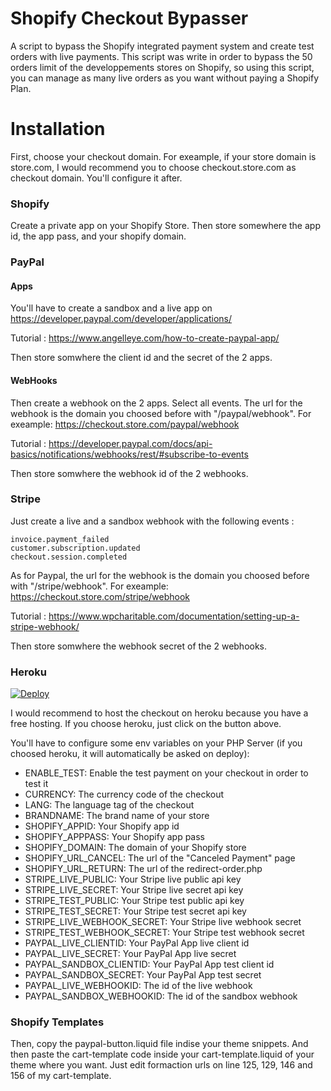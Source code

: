 # Shopify Checkout Bypasser #
A script to bypass the Shopify integrated payment system and create test orders with live payments.
This script was write in order to bypass the 50 orders limit of the developpements stores on Shopify, so using this script, you can manage as many live orders as you want without paying a Shopify Plan.

# Installation #
First, choose your checkout domain. For exeample, if your store domain is store.com, I would recommend you to choose checkout.store.com as checkout domain. You'll configure it after.
### Shopify ###
Create a private app on your Shopify Store. Then store somewhere the app id, the app pass, and your shopify domain.
### PayPal ###
#### Apps ####
You'll have to create a sandbox and a live app on https://developer.paypal.com/developer/applications/

Tutorial : https://www.angelleye.com/how-to-create-paypal-app/

Then store somwhere the client id and the secret of the 2 apps.
#### WebHooks ####
Then create a webhook on the 2 apps. Select all events. The url for the webhook is the domain you choosed before with "/paypal/webhook". For exeample: https://checkout.store.com/paypal/webhook

Tutorial : https://developer.paypal.com/docs/api-basics/notifications/webhooks/rest/#subscribe-to-events

Then store somwhere the webhook id of the 2 webhooks.
### Stripe ###
Just create a live and a sandbox webhook with the following events :
```
invoice.payment_failed
customer.subscription.updated
checkout.session.completed
```
As for Paypal, the url for the webhook is the domain you choosed before with "/stripe/webhook". For exeample: https://checkout.store.com/stripe/webhook

Tutorial : https://www.wpcharitable.com/documentation/setting-up-a-stripe-webhook/

Then store somwhere the webhook secret of the 2 webhooks.
### Heroku ###
[![Deploy](https://www.herokucdn.com/deploy/button.svg)](https://heroku.com/deploy)

I would recommend to host the checkout on heroku because you have a free hosting.
If you choose heroku, just click on the button above.

You'll have to configure some env variables on your PHP Server (if you choosed heroku, it will automatically be asked on deploy):
- ENABLE_TEST: Enable the test payment on your checkout in order to test it
- CURRENCY: The currency code of the checkout
- LANG: The language tag of the checkout
- BRANDNAME: The brand name of your store
- SHOPIFY_APPID: Your Shopify app id
- SHOPIFY_APPPASS: Your Shopify app pass
- SHOPIFY_DOMAIN: The domain of your Shopify store
- SHOPIFY_URL_CANCEL: The url of the "Canceled Payment" page
- SHOPIFY_URL_RETURN: The url of the redirect-order.php
- STRIPE_LIVE_PUBLIC: Your Stripe live public api key
- STRIPE_LIVE_SECRET: Your Stripe live secret api key
- STRIPE_TEST_PUBLIC: Your Stripe test public api key
- STRIPE_TEST_SECRET: Your Stripe test secret api key
- STRIPE_LIVE_WEBHOOK_SECRET: Your Stripe live webhook secret
- STRIPE_TEST_WEBHOOK_SECRET: Your Stripe test webhook secret
- PAYPAL_LIVE_CLIENTID: Your PayPal App live client id
- PAYPAL_LIVE_SECRET: Your PayPal App live secret
- PAYPAL_SANDBOX_CLIENTID: Your PayPal App test client id
- PAYPAL_SANDBOX_SECRET: Your PayPal App test secret
- PAYPAL_LIVE_WEBHOOKID: The id of the live webhook
- PAYPAL_SANDBOX_WEBHOOKID: The id of the sandbox webhook
### Shopify Templates ###
Then, copy the paypal-button.liquid file indise your theme snippets. And then paste the cart-template code inside your cart-template.liquid of your theme where you want. Just edit formaction urls on line 125, 129, 146 and 156 of my cart-template.